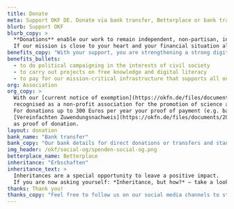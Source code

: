 ```yaml
---
title: Donate
meta: Support OKF DE. Donate via bank transfer, Betterplace or bank transfer
blurb: Support OKF
blurb_copy: >
  **Donations** enable our work to remain independent, non-partisan, interdisciplinary and non-commercial. 
  If our mission is close to your heart and your financial situation allows it, you can secure our work in the long term.
benefits_copy: "With your support, you are strengthening a strong digital civil society and enabling us:"
benefits_bullets:
  - to do political campaigning in the interests of civil society
  - to carry out projects on free knowledge and digital literacy
  - to pay for our mission-critical infrastructure that supports all our projects (e. g. servers, administration and ongoing rental costs)
org: Association
org_copy: >
  With our [current notice of exemption](https://okfn.de/files/documents/2023_Freistellungsbescheid_fuer2022.pdf) we are 
  recognised as a non-profit association for the promotion of science and research as well as of popular and vocational education. 
  For donations up to 300 Euros per year your proof of payment (e.g. bank statement) together with our
  [Vereinfachten Zuwendungsnachweis](https://okfn.de/files/documents/2023_OKF_Zuwendungen_vereinfachteZuwendungsbest.pdf) is sufficient 
  as proof of donation.
layout: donation
bank_name: "Bank transfer"
bank_copy: "Our bank details for direct donations or transfers and standing orders are:"
img_header: /okf/social-og/spenden-social-og.png
betterplace_name: Betterplace
inheritance: "Erbschaften"
inheritance_text: >
  Inheritances are a special opportunity to leave a positive impact.
  If you are now asking yourself: *Inheritance, but how?* – take a look at our [blog post](https://okfn.de/blog/2024/09/spenden-und-erbschaften-f%C3%BCr-die-okf/).
thanks: Thank you!
thanks_copy: "Feel free to follow us on our social media channels to stay up to date on our work or subscribe to our newsletter!"
---
```

